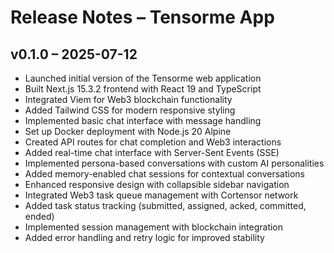 # Release Notes – Tensorme App
## v0.1.0 – 2025-07-12
- Launched initial version of the Tensorme web application
- Built Next.js 15.3.2 frontend with React 19 and TypeScript
- Integrated Viem for Web3 blockchain functionality
- Added Tailwind CSS for modern responsive styling
- Implemented basic chat interface with message handling
- Set up Docker deployment with Node.js 20 Alpine
- Created API routes for chat completion and Web3 interactions
- Added real-time chat interface with Server-Sent Events (SSE)
- Implemented persona-based conversations with custom AI personalities
- Added memory-enabled chat sessions for contextual conversations
- Enhanced responsive design with collapsible sidebar navigation
- Integrated Web3 task queue management with Cortensor network
- Added task status tracking (submitted, assigned, acked, committed, ended)
- Implemented session management with blockchain integration
- Added error handling and retry logic for improved stability
